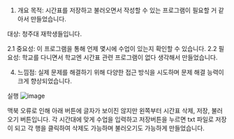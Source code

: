 1. 개요
목적: 시간표를 저장하고 불러오면서 작성할 수 있는 프로그램이 필요할 거 같아서 만들었습니다.

대상: 청주대 재학생들입니다.

2.1 중요성:
이 프로그램을 통해 언제 몇시에 수업이 있는지 확인할 수 있습니다.
2.2 필요성:
학교를 다니면서 학교엔 시간표 관련 프로그램이 없다 생각해서 만들었습니다.

4. 느낌점:
실제 문제를 해결하기 위해 다양한 접근 방식을 시도하며 문제 해결 능력이 크게 향상되었습니다.

실행
![image](https://github.com/user-attachments/assets/283a008b-9802-4ebf-b75d-f997e855ad57)

맥북 오류로 인해 아래 버튼에 글자가 보이진 않지만 왼쪽부터 시간표 삭제, 저장, 불러오기 버튼입니다.
각 시간대에 맞게 수업을 입력하고 저장버튼을 누르면 txt 파일로 저장이 되고 각 행을 클릭하여 삭제도 가능하며
불러오기도 가능하게 만들었습니다.
